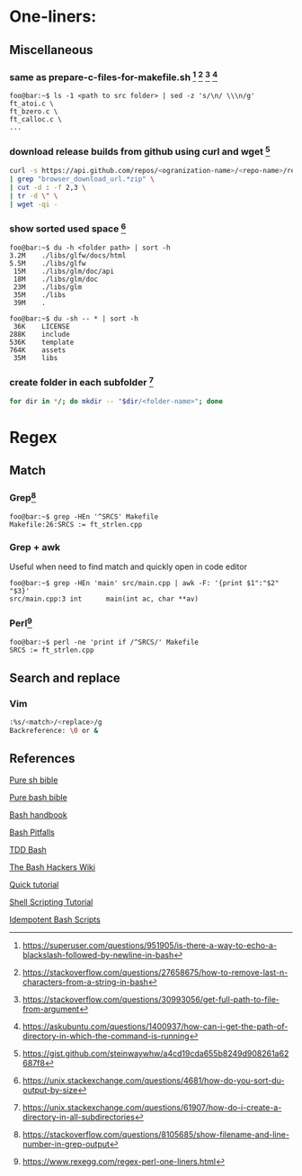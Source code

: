 # One-liners:

## Miscellaneous

### same as prepare-c-files-for-makefile.sh [^1] [^2] [^3] [^4]
```console
foo@bar:~$ ls -1 <path to src folder> | sed -z 's/\n/ \\\n/g'
ft_atoi.c \
ft_bzero.c \
ft_calloc.c \
...
```

### download release builds from github using curl and wget [^5]
```bash
curl -s https://api.github.com/repos/<ogranization-name>/<repo-name>/releases/latest \
| grep "browser_download_url.*zip" \
| cut -d : -f 2,3 \
| tr -d \" \
| wget -qi -
```

### show sorted used space [^6]
```console
foo@bar:~$ du -h <folder path> | sort -h
3.2M	./libs/glfw/docs/html
5.5M	./libs/glfw
 15M	./libs/glm/doc/api
 18M	./libs/glm/doc
 23M	./libs/glm
 35M	./libs
 39M	.

foo@bar:~$ du -sh -- * | sort -h
 36K	LICENSE
288K	include
536K	template
764K	assets
 35M	libs
```

### create folder in each subfolder [^9]
```bash
for dir in */; do mkdir -- "$dir/<folder-name>"; done
```

# Regex

## Match

### Grep[^7]
```console
foo@bar:~$ grep -HEn '^SRCS' Makefile
Makefile:26:SRCS := ft_strlen.cpp
```

### Grep + awk
Useful when need to find match and quickly open in code editor
```console
foo@bar:~$ grep -HEn 'main' src/main.cpp | awk -F: '{print $1":"$2" "$3}'
src/main.cpp:3 int      main(int ac, char **av)
```

### Perl[^8]
```console
foo@bar:~$ perl -ne 'print if /^SRCS/' Makefile
SRCS := ft_strlen.cpp
```

## Search and replace

### Vim
```bash
:%s/<match>/<replace>/g
Backreference: \0 or &
```

## References
[Pure sh bible](https://github.com/dylanaraps/pure-sh-bible)

[Pure bash bible](https://github.com/dylanaraps/pure-bash-bible)

[Bash handbook](https://github.com/denysdovhan/bash-handbook)

[Bash Pitfalls](http://mywiki.wooledge.org/BashPitfalls)

[TDD Bash](https://github.com/gerhard/bash)

[The Bash Hackers Wiki](https://wiki.bash-hackers.org/)

[Quick tutorial](https://www.panix.com/~elflord/unix/bash-tute.html)

[Shell Scripting Tutorial](https://www.shellscript.sh/)

[Idempotent Bash Scripts](https://arslan.io/2019/07/03/how-to-write-idempotent-bash-scripts/)

[^1]: https://superuser.com/questions/951905/is-there-a-way-to-echo-a-blackslash-followed-by-newline-in-bash

[^2]: https://stackoverflow.com/questions/27658675/how-to-remove-last-n-characters-from-a-string-in-bash

[^3]: https://stackoverflow.com/questions/30993056/get-full-path-to-file-from-argument

[^4]: https://askubuntu.com/questions/1400937/how-can-i-get-the-path-of-directory-in-which-the-command-is-running

[^5]: https://gist.github.com/steinwaywhw/a4cd19cda655b8249d908261a62687f8

[^6]: https://unix.stackexchange.com/questions/4681/how-do-you-sort-du-output-by-size

[^7]: https://stackoverflow.com/questions/8105685/show-filename-and-line-number-in-grep-output

[^8]: https://www.rexegg.com/regex-perl-one-liners.html

[^9]: https://unix.stackexchange.com/questions/61907/how-do-i-create-a-directory-in-all-subdirectories
